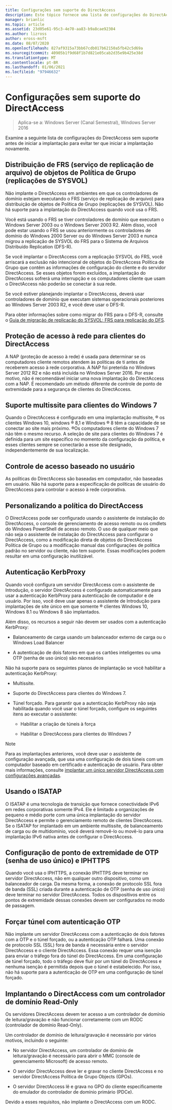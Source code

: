 ```yaml
---
title: Configurações sem suporte do DirectAccess
description: Este tópico fornece uma lista de configurações do DirectAccess sem suporte no Windows Server 2016.
manager: brianlic
ms.topic: article
ms.assetid: 23d05e61-95c3-4e70-aa83-b9a8cae92304
ms.author: lizross
author: eross-msft
ms.date: 08/07/2020
ms.openlocfilehash: 827af9315a73bb67cdb017b62150a5fb42c5d69a
ms.sourcegitcommit: 40905b1f9d68f1b7d821e05cab2d35e9b425e38d
ms.translationtype: MT
ms.contentlocale: pt-BR
ms.lasthandoff: 01/06/2021
ms.locfileid: "97946632"
---
```

# <a name="directaccess-unsupported-configurations"></a>Configurações sem suporte do DirectAccess

>Aplica-se a: Windows Server (Canal Semestral), Windows Server 2016

Examine a seguinte lista de configurações do DirectAccess sem suporte antes de iniciar a implantação para evitar ter que iniciar a implantação novamente.

## <a name="file-replication-service-frs-distribution-of-group-policy-objects-sysvol-replications"></a><a name="bkmk_frs"></a>Distribuição de FRS (serviço de replicação de arquivo) de objetos de Política de Grupo (replicações de SYSVOL)
Não implante o DirectAccess em ambientes em que os controladores de domínio estejam executando o FRS (serviço de replicação de arquivo) para distribuição de objetos de Política de Grupo (replicações de SYSVOL). Não há suporte para a implantação do DirectAccess quando você usa o FRS.

Você está usando o FRS se tiver controladores de domínio que executam o Windows Server 2003 ou o Windows Server 2003 R2. Além disso, você pode estar usando o FRS se usou anteriormente os controladores de domínio do Windows 2000 Server ou do Windows Server 2003 e nunca migrou a replicação de SYSVOL do FRS para o Sistema de Arquivos Distribuído Replication (DFS-R).

Se você implantar o DirectAccess com a replicação SYSVOL do FRS, você arriscará a exclusão não intencional de objetos do DirectAccess Política de Grupo que contêm as informações de configuração do cliente e do servidor DirectAccess. Se esses objetos forem excluídos, a implantação do DirectAccess sofrerá uma interrupção e os computadores cliente que usam o DirectAccess não poderão se conectar à sua rede.

Se você estiver planejando implantar o DirectAccess, deverá usar controladores de domínio que executam sistemas operacionais posteriores ao Windows Server 2003 R2, e você deve usar o DFS-R.

Para obter informações sobre como migrar do FRS para o DFS-R, consulte o [Guia de migração de replicação do SYSVOL: FRS para replicação do DFS](../../../storage/dfs-replication/migrate-sysvol-to-dfsr.md).

## <a name="network-access-protection-for-directaccess-clients"></a><a name="bkmk_nap"></a>Proteção de acesso à rede para clientes do DirectAccess
A NAP (proteção de acesso à rede) é usada para determinar se os computadores cliente remotos atendem às políticas de ti antes de receberem acesso à rede corporativa. A NAP foi preterida no Windows Server 2012 R2 e não está incluída no Windows Server 2016. Por esse motivo, não é recomendável iniciar uma nova implantação do DirectAccess com a NAP. É recomendado um método diferente de controle de ponto de extremidade para a segurança de clientes do DirectAccess.

## <a name="multisite-support-for-windows-7-clients"></a><a name="bkmk_multi"></a>Suporte multissite para clientes do Windows 7
Quando o DirectAccess é configurado em uma implantação multissite, &reg; os clientes Windows 10, windows &reg; 8,1 e Windows &reg; 8 têm a capacidade de se conectar ao site mais próximo.  &reg;Os computadores cliente do Windows 7 não têm o mesmo recurso. A seleção de site para clientes do Windows 7 é definida para um site específico no momento da configuração da política, e esses clientes sempre se conectarão a esse site designado, independentemente de sua localização.

## <a name="user-based-access-control"></a><a name="bkmk_user"></a>Controle de acesso baseado no usuário
As políticas do DirectAccess são baseadas em computador, não baseadas em usuário. Não há suporte para a especificação de políticas de usuário do DirectAccess para controlar o acesso à rede corporativa.

## <a name="customizing-directaccess-policy"></a><a name="bkmk_policy"></a>Personalizando a política do DirectAccess
O DirectAccess pode ser configurado usando o assistente de instalação do DirectAccess, o console de gerenciamento de acesso remoto ou os cmdlets do Windows PowerShell de acesso remoto. O uso de qualquer meio que não seja o assistente de instalação do DirectAccess para configurar o DirectAccess, como a modificação direta de objetos do DirectAccess Política de Grupo ou a modificação manual das configurações de política padrão no servidor ou cliente, não tem suporte. Essas modificações podem resultar em uma configuração inutilizável.

## <a name="kerbproxy-authentication"></a><a name="bkmk_kerb"></a>Autenticação KerbProxy
Quando você configura um servidor DirectAccess com o assistente de Introdução, o servidor DirectAccess é configurado automaticamente para usar a autenticação KerbProxy para autenticação de computador e de usuário. Por isso, você deve usar apenas o assistente de Introdução para implantações de site único em que somente &reg; clientes Windows 10, Windows 8.1 ou Windows 8 são implantados.

Além disso, os recursos a seguir não devem ser usados com a autenticação KerbProxy:

-   Balanceamento de carga usando um balanceador externo de carga ou o Windows Load Balancer

-   A autenticação de dois fatores em que os cartões inteligentes ou uma OTP (senha de uso único) são necessários

Não há suporte para os seguintes planos de implantação se você habilitar a autenticação KerbProxy:

-   Multissite.

-   Suporte do DirectAccess para clientes do Windows 7.

-   Túnel forçado. Para garantir que a autenticação KerbProxy não seja habilitada quando você usar o túnel forçado, configure os seguintes itens ao executar o assistente:

    -   Habilitar a criação de túneis à força

    -   Habilitar o DirectAccess para clientes do Windows 7

> [!NOTE]
> Para as implantações anteriores, você deve usar o assistente de configuração avançada, que usa uma configuração de dois túneis com um computador baseado em certificado e autenticação de usuário. Para obter mais informações, consulte [implantar um único servidor DirectAccess com configurações avançadas](../../remote-access/directaccess/single-server-advanced/Deploy-a-Single-DirectAccess-Server-with-Advanced-Settings.md).

## <a name="using-isatap"></a><a name="bkmk_isa"></a>Usando o ISATAP
O ISATAP é uma tecnologia de transição que fornece conectividade IPv6 em redes corporativas somente IPv4. Ele é limitado a organizações de pequeno e médio porte com uma única implantação do servidor DirectAccess e permite o gerenciamento remoto de clientes DirectAccess. Se o ISATAP for implantado em um ambiente multissite, de balanceamento de carga ou de multidomínio, você deverá removê-lo ou movê-lo para uma implantação IPv6 nativa antes de configurar o DirectAccess.

## <a name="iphttps-and-one-time-password-otp-endpoint-configuration"></a><a name="bkmk_iphttps"></a>Configuração de ponto de extremidade de OTP (senha de uso único) e IPHTTPS
Quando você usa o IPHTTPS, a conexão IPHTTPS deve terminar no servidor DirectAccess, não em qualquer outro dispositivo, como um balanceador de carga. Da mesma forma, a conexão de protocolo SSL fora de banda (SSL) criada durante a autenticação de OTP (senha de uso único) deve terminar no servidor DirectAccess. Todos os dispositivos entre os pontos de extremidade dessas conexões devem ser configurados no modo de passagem.

## <a name="force-tunnel-with-otp-authentication"></a><a name="bkmk_ft"></a>Forçar túnel com autenticação OTP
Não implante um servidor DirectAccess com a autenticação de dois fatores com a OTP e o túnel forçado, ou a autenticação OTP falhará. Uma conexão de protocolo SSL (SSL) fora de banda é necessária entre o servidor DirectAccess e o cliente DirectAccess. Essa conexão requer uma isenção para enviar o tráfego fora do túnel do DirectAccess. Em uma configuração de túnel forçado, todo o tráfego deve fluir por um túnel do DirectAccess e nenhuma isenção é permitida depois que o túnel é estabelecido. Por isso, não há suporte para a autenticação de OTP em uma configuração de túnel forçado.

## <a name="deploying-directaccess-with-a-read-only-domain-controller"></a><a name="bkmk_rodc"></a>Implantando o DirectAccess com um controlador de domínio Read-Only
Os servidores DirectAccess devem ter acesso a um controlador de domínio de leitura/gravação e não funcionar corretamente com um RODC (controlador de domínio Read-Only).

Um controlador de domínio de leitura/gravação é necessário por vários motivos, incluindo o seguinte:

-   No servidor DirectAccess, um controlador de domínio de leitura/gravação é necessário para abrir o MMC (console de gerenciamento Microsoft) de acesso remoto.

-   O servidor DirectAccess deve ler e gravar no cliente DirectAccess e no servidor DirectAccess Política de Grupo Objects (GPOs).

-   O servidor DirectAccess lê e grava no GPO do cliente especificamente do emulador do controlador de domínio primário (PDCe).

Devido a esses requisitos, não implante o DirectAccess com um RODC.


